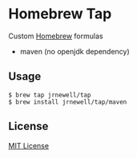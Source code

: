 # Homebrew Tap

Custom [Homebrew](https://github.com/Homebrew/homebrew) formulas

- maven (no openjdk dependency)

## Usage

```shell
$ brew tap jrnewell/tap
$ brew install jrnewell/tap/maven
```

## License

[MIT License](http://en.wikipedia.org/wiki/MIT_License)
